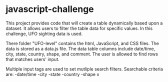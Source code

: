 # javascript-challenge
This project provides code that will create a table dynamically based upon a dataset. It allows users to filter the table data for specific values. In this challenge, UFO sighting data is used. 

There folder "UFO-level" contains the html, JavaScript, and CSS files. The data is stored as a data.js file. The data table columns include date/time, city, state, country, shape, and comment. The user is allowed to find rows that matches users' input. 

Multiple input tags are used to set mutliple search filters. Searchable criteria are:
-date/time
-city
-state
-country
-shape
x
